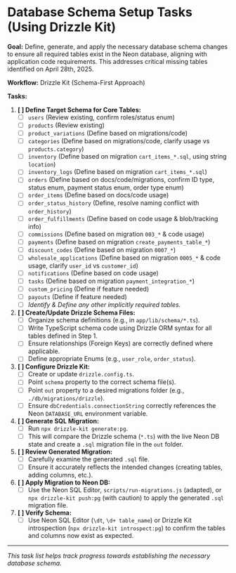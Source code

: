 # Database Schema Setup Tasks (Using Drizzle Kit)

**Goal:** Define, generate, and apply the necessary database schema changes to ensure all required tables exist in the Neon database, aligning with application code requirements. This addresses critical missing tables identified on April 28th, 2025.

**Workflow:** Drizzle Kit (Schema-First Approach)

**Tasks:**

1.  **[ ] Define Target Schema for Core Tables:**
    *   [ ] `users` (Review existing, confirm roles/status enum)
    *   [ ] `products` (Review existing)
    *   [ ] `product_variations` (Define based on migrations/code)
    *   [ ] `categories` (Define based on migrations/code, clarify usage vs `products.category`)
    *   [ ] `inventory` (Define based on migration `cart_items_*.sql`, using string `location`)
    *   [ ] `inventory_logs` (Define based on migration `cart_items_*.sql`)
    *   [ ] `orders` (Define based on docs/code/migrations, confirm ID type, status enum, payment status enum, order type enum)
    *   [ ] `order_items` (Define based on docs/code usage)
    *   [ ] `order_status_history` (Define, resolve naming conflict with `order_history`)
    *   [ ] `order_fulfillments` (Define based on code usage & blob/tracking info)
    *   [ ] `commissions` (Define based on migration `003_*` & code usage)
    *   [ ] `payments` (Define based on migration `create_payments_table_*`)
    *   [ ] `discount_codes` (Define based on migration `0007_*`)
    *   [ ] `wholesale_applications` (Define based on migration `0005_*` & code usage, clarify `user_id` vs `customer_id`)
    *   [ ] `notifications` (Define based on code usage)
    *   [ ] `tasks` (Define based on migration `payment_integration_*`)
    *   [ ] `custom_pricing` (Define if feature needed)
    *   [ ] `payouts` (Define if feature needed)
    *   [ ] *Identify & Define any other implicitly required tables.*

2.  **[ ] Create/Update Drizzle Schema Files:**
    *   [ ] Organize schema definitions (e.g., in `app/lib/schema/*.ts`).
    *   [ ] Write TypeScript schema code using Drizzle ORM syntax for all tables defined in Step 1.
    *   [ ] Ensure relationships (Foreign Keys) are correctly defined where applicable.
    *   [ ] Define appropriate Enums (e.g., `user_role`, `order_status`).

3.  **[ ] Configure Drizzle Kit:**
    *   [ ] Create or update `drizzle.config.ts`.
    *   [ ] Point `schema` property to the correct schema file(s).
    *   [ ] Point `out` property to a desired migrations folder (e.g., `./db/migrations/drizzle`).
    *   [ ] Ensure `dbCredentials.connectionString` correctly references the Neon `DATABASE_URL` environment variable.

4.  **[ ] Generate SQL Migration:**
    *   [ ] Run `npx drizzle-kit generate:pg`.
    *   [ ] This will compare the Drizzle schema (`*.ts`) with the live Neon DB state and create a `.sql` migration file in the `out` folder.

5.  **[ ] Review Generated Migration:**
    *   [ ] Carefully examine the generated `.sql` file.
    *   [ ] Ensure it accurately reflects the intended changes (creating tables, adding columns, etc.).

6.  **[ ] Apply Migration to Neon DB:**
    *   [ ] Use the Neon SQL Editor, `scripts/run-migrations.js` (adapted), or `npx drizzle-kit push:pg` (with caution) to apply the generated `.sql` migration file.

7.  **[ ] Verify Schema:**
    *   [ ] Use Neon SQL Editor (`\dt`, `\d+ table_name`) or Drizzle Kit introspection (`npx drizzle-kit introspect:pg`) to confirm the tables and columns now exist as expected.

---
*This task list helps track progress towards establishing the necessary database schema.*
